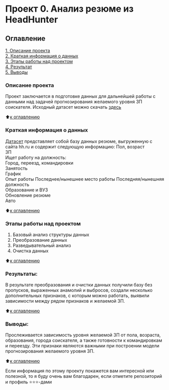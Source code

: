 # Проект 0. Анализ резюме из HeadHunter

## Оглавление  
[1. Описание проекта](.README.md#Описание-проекта)  
[2. Краткая информация о данных](.README.md#Краткая-информация-о-данных)  
[3. Этапы работы над проектом](.README.md#Этапы-работы-над-проектом)  
[4. Результат](.README.md#Результат)    
[5. Выводы](.README.md#Выводы) 

### Описание проекта    
Проект заключается в подготовке данных для дальнейшей работы с данными над задачей прогнозирования желаемого уровня ЗП соискателя. 
Исходный датасет можно скачать [здесь](https://drive.google.com/file/d/1hapbVzJLaBLHQHOf8FkRZzIH2ltevrw6/view?usp=sharing)  

:arrow_up:[к оглавлению](_)

### Краткая информация о данных
[Датасет](https://drive.google.com/file/d/1hapbVzJLaBLHQHOf8FkRZzIH2ltevrw6/view?usp=sharing) представляет собой базу данных резюме, выгруженную с сайта hh.ru и содержит следующую информацию:
Пол, возраст	
ЗП	
Ищет работу на должность:	
Город, переезд, командировки	
Занятость	
График	
Опыт работы	
Последнее/нынешнее место работы	
Последняя/нынешняя должность	
Образование и ВУЗ	
Обновление резюме	
Авто
  
:arrow_up:[к оглавлению](.README.md#Оглавление)


### Этапы работы над проектом  
1. Базовый анализ структуры данных
2. Преобразование данных
3. Разведывательный анализ
4. Очистка данных

:arrow_up:[к оглавлению](.README.md#Оглавление)


### Результаты:  
В результате преобразования и очистки данных получили базу без пропусков, выраженных анамолий и выбросов, создали несколько дополнительных признаков, с которым можно работать, выявили зависимости между рядом признаков и желаемой ЗП.

:arrow_up:[к оглавлению](.README.md#Оглавление)


### Выводы:  
Прослеживается зависимость уровня желаемой ЗП от пола, возраста, образования, города соискателя, а также готовности к командировкам и переезду. Эти признаки являются важными при построении модели прогнозирования желаемого уровня ЗП.

:arrow_up:[к оглавлению](.README.md#Оглавление)


Если информация по этому проекту покажется вам интересной или полезной, то я буду очень вам благодарен, если отметите репозиторий и профиль ⭐️⭐️⭐️-дами